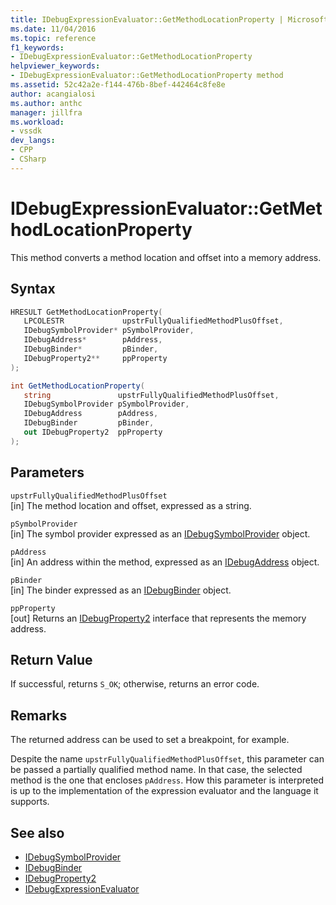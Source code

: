 ```yaml
---
title: IDebugExpressionEvaluator::GetMethodLocationProperty | Microsoft Docs
ms.date: 11/04/2016
ms.topic: reference
f1_keywords:
- IDebugExpressionEvaluator::GetMethodLocationProperty
helpviewer_keywords:
- IDebugExpressionEvaluator::GetMethodLocationProperty method
ms.assetid: 52c42a2e-f144-476b-8bef-442464c8fe8e
author: acangialosi
ms.author: anthc
manager: jillfra
ms.workload:
- vssdk
dev_langs:
- CPP
- CSharp
---
```

# IDebugExpressionEvaluator::GetMethodLocationProperty
This method converts a method location and offset into a memory address.

## Syntax

```cpp
HRESULT GetMethodLocationProperty( 
   LPCOLESTR             upstrFullyQualifiedMethodPlusOffset,
   IDebugSymbolProvider* pSymbolProvider,
   IDebugAddress*        pAddress,
   IDebugBinder*         pBinder,
   IDebugProperty2**     ppProperty
);
```

```csharp
int GetMethodLocationProperty(
   string               upstrFullyQualifiedMethodPlusOffset,
   IDebugSymbolProvider pSymbolProvider,
   IDebugAddress        pAddress,
   IDebugBinder         pBinder,
   out IDebugProperty2  ppProperty
);
```

## Parameters
`upstrFullyQualifiedMethodPlusOffset`\
[in] The method location and offset, expressed as a string.

`pSymbolProvider`\
[in] The symbol provider expressed as an [IDebugSymbolProvider](../../../extensibility/debugger/reference/idebugsymbolprovider.md) object.

`pAddress`\
[in] An address within the method, expressed as an [IDebugAddress](../../../extensibility/debugger/reference/idebugaddress.md) object.

`pBinder`\
[in] The binder expressed as an [IDebugBinder](../../../extensibility/debugger/reference/idebugbinder.md) object.

`ppProperty`\
[out] Returns an [IDebugProperty2](../../../extensibility/debugger/reference/idebugproperty2.md) interface that represents the memory address.

## Return Value
 If successful, returns `S_OK`; otherwise, returns an error code.

## Remarks
 The returned address can be used to set a breakpoint, for example.

 Despite the name `upstrFullyQualifiedMethodPlusOffset`, this parameter can be passed a partially qualified method name. In that case, the selected method is the one that encloses `pAddress`. How this parameter is interpreted is up to the implementation of the expression evaluator and the language it supports.

## See also
- [IDebugSymbolProvider](../../../extensibility/debugger/reference/idebugsymbolprovider.md)
- [IDebugBinder](../../../extensibility/debugger/reference/idebugbinder.md)
- [IDebugProperty2](../../../extensibility/debugger/reference/idebugproperty2.md)
- [IDebugExpressionEvaluator](../../../extensibility/debugger/reference/idebugexpressionevaluator.md)
